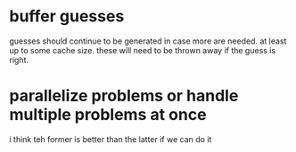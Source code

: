 # buffer guesses

guesses should continue to be generated in case more are needed. at least up
to some cache size. these will need to be thrown away if the guess is right.

# parallelize problems or handle multiple problems at once

i think teh former is better than the latter if we can do it
